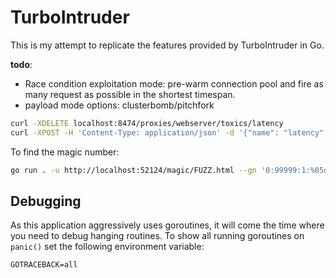 # TurboIntruder

This is my attempt to replicate the features provided by TurboIntruder in Go.

**todo**:
- Race condition exploitation mode: pre-warm connection pool and fire as many request as possible in the shortest timespan.
- payload mode options: clusterbomb/pitchfork

```bash
curl -XDELETE localhost:8474/proxies/webserver/toxics/latency
curl -XPOST -H 'Content-Type: application/json' -d '{"name": "latency", "type": "latency", "stream": "upstream", "toxicity": 1.0, "attributes": {"latency": 100, "jitter": 20}}' localhost:8474/proxies/webserver/toxics
```

To find the magic number:
```bash
go run . -u http://localhost:52124/magic/FUZZ.html --gn '0:99999:1:%05d'
```

## Debugging

As this application aggressively uses goroutines, it will come the time where you need to debug hanging routines. To show all running goroutines on `panic()` set the following environment variable:

```
GOTRACEBACK=all
```
